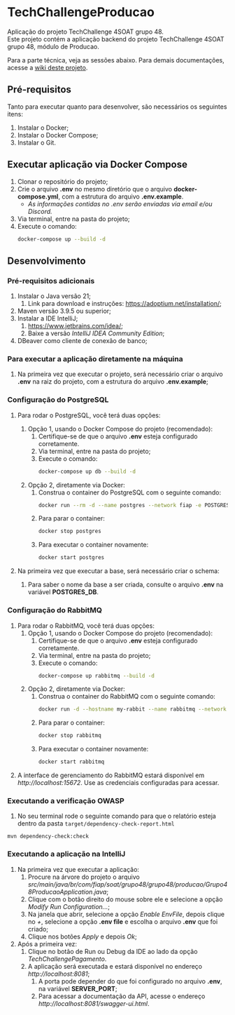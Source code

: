 # TechChallengeProducao

Aplicação do projeto TechChallenge 4SOAT grupo 48.  
Este projeto contém a aplicação backend do projeto TechChallenge 4SOAT grupo 48, módulo de Producao.

Para a parte técnica, veja as sessões abaixo. Para demais documentações, acesse a [wiki deste projeto](https://github.com/4SOAT-G48/TechChallenge/wiki).

## Pré-requisitos

Tanto para executar quanto para desenvolver, são necessários os seguintes itens:

1. Instalar o Docker;
2. Instalar o Docker Compose;
3. Instalar o Git.

## Executar aplicação via Docker Compose

1. Clonar o repositório do projeto;
2. Crie o arquivo **.env** no mesmo diretório que o arquivo **docker-compose.yml**, com a estrutura do arquivo **.env.example**.
    - _As informações contidas no .env serão enviadas via email e/ou Discord._
3. Via terminal, entre na pasta do projeto;
4. Execute o comando:
    ``` sh
    docker-compose up --build -d
    ```

## Desenvolvimento

### Pré-requisitos adicionais

1. Instalar o Java versão 21;
    1. Link para download e instruções: https://adoptium.net/installation/;
2. Maven versão 3.9.5 ou superior;
3. Instalar a IDE IntelliJ;
    1. https://www.jetbrains.com/idea/;
    2. Baixe a versão _IntelliJ IDEA Community Edition_;
4. DBeaver como cliente de conexão de banco;

### Para executar a aplicação diretamente na máquina

1. Na primeira vez que executar o projeto, será necessário criar o arquivo **.env** na raiz do projeto, com a estrutura do arquivo **.env.example**;

### Configuração do PostgreSQL

1. Para rodar o PostgreSQL, você terá duas opções:
    1. Opção 1, usando o Docker Compose do projeto (recomendado):
        1. Certifique-se de que o arquivo **.env** esteja configurado corretamente.
        2. Via terminal, entre na pasta do projeto;
        3. Execute o comando:
            ``` sh
            docker-compose up db --build -d
            ```
    2. Opção 2, diretamente via Docker:
        1. Construa o container do PostgreSQL com o seguinte comando:
            ``` sh
            docker run --rm -d --name postgres --network fiap -e POSTGRES_PASSWORD={SENHA} -e POSTGRES_USER={USUARIO} -e POSTGRES_DB={BANCO_DE_DADOS} -p 5432:5432 -v ./pgdata:/var/lib/postgresql/data postgres
            ```
        2. Para parar o container:
            ``` sh
            docker stop postgres
            ```
        3. Para executar o container novamente:
            ``` sh
            docker start postgres
            ```

2. Na primeira vez que executar a base, será necessário criar o schema:
    1. Para saber o nome da base a ser criada, consulte o arquivo **.env** na variável **POSTGRES_DB**.

### Configuração do RabbitMQ

1. Para rodar o RabbitMQ, você terá duas opções:
    1. Opção 1, usando o Docker Compose do projeto (recomendado):
        1. Certifique-se de que o arquivo **.env** esteja configurado corretamente.
        2. Via terminal, entre na pasta do projeto;
        3. Execute o comando:
            ``` sh
            docker-compose up rabbitmq --build -d
            ```
    2. Opção 2, diretamente via Docker:
        1. Construa o container do RabbitMQ com o seguinte comando:
            ``` sh
            docker run -d --hostname my-rabbit --name rabbitmq --network fiap -e RABBITMQ_DEFAULT_USER={USUARIO} -e RABBITMQ_DEFAULT_PASS={SENHA} -p 5672:5672 -p 15672:15672 rabbitmq:3-management
            ```
        2. Para parar o container:
            ``` sh
            docker stop rabbitmq
            ```
        3. Para executar o container novamente:
            ``` sh
            docker start rabbitmq
            ```
2. A interface de gerenciamento do RabbitMQ estará disponível em _http://localhost:15672_. Use as credenciais configuradas para acessar.

### Executando a verificação OWASP

1. No seu terminal rode o seguinte comando para que o relatório esteja dentro da pasta `target/dependency-check-report.html`
```
mvn dependency-check:check
```

### Executando a aplicação na IntelliJ

1. Na primeira vez que executar a aplicação:
    1. Procure na árvore do projeto o arquivo _src/main/java/br/com/fiap/soat/grupo48/grupo48/producao/Grupo48ProducaoApplication.java_;
    2. Clique com o botão direito do mouse sobre ele e selecione a opção _Modify Run Configuration..._;
    3. Na janela que abrir, selecione a opção _Enable EnvFile_, depois clique no _+_, selecione a opção **.env file** e escolha o arquivo **.env** que foi criado;
    4. Clique nos botões _Apply_ e depois _Ok_;
2. Após a primeira vez:
    1. Clique no botão de Run ou Debug da IDE ao lado da opção _TechChallengePagamento_.
    2. A aplicação será executada e estará disponível no endereço _http://localhost:8081_;
        1. A porta pode depender do que foi configurado no arquivo **.env**, na variável **SERVER_PORT**;
        2. Para acessar a documentação da API, acesse o endereço _http://localhost:8081/swagger-ui.html_.
